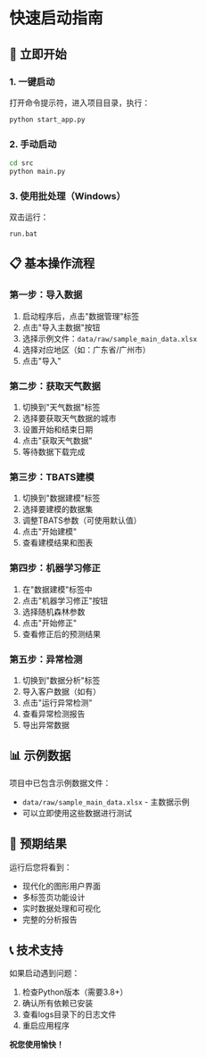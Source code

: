 # 快速启动指南

## 🚀 立即开始

### 1. 一键启动
打开命令提示符，进入项目目录，执行：
```bash
python start_app.py
```

### 2. 手动启动
```bash
cd src
python main.py
```

### 3. 使用批处理（Windows）
双击运行：
```
run.bat
```

## 📋 基本操作流程

### 第一步：导入数据
1. 启动程序后，点击"数据管理"标签
2. 点击"导入主数据"按钮
3. 选择示例文件：`data/raw/sample_main_data.xlsx`
4. 选择对应地区（如：广东省/广州市）
5. 点击"导入"

### 第二步：获取天气数据
1. 切换到"天气数据"标签
2. 选择要获取天气数据的城市
3. 设置开始和结束日期
4. 点击"获取天气数据"
5. 等待数据下载完成

### 第三步：TBATS建模
1. 切换到"数据建模"标签
2. 选择要建模的数据集
3. 调整TBATS参数（可使用默认值）
4. 点击"开始建模"
5. 查看建模结果和图表

### 第四步：机器学习修正
1. 在"数据建模"标签中
2. 点击"机器学习修正"按钮
3. 选择随机森林参数
4. 点击"开始修正"
5. 查看修正后的预测结果

### 第五步：异常检测
1. 切换到"数据分析"标签
2. 导入客户数据（如有）
3. 点击"运行异常检测"
4. 查看异常检测报告
5. 导出异常数据

## 📊 示例数据

项目中已包含示例数据文件：
- `data/raw/sample_main_data.xlsx` - 主数据示例
- 可以立即使用这些数据进行测试

## 🎯 预期结果

运行后您将看到：
- 现代化的图形用户界面
- 多标签页功能设计
- 实时数据处理和可视化
- 完整的分析报告

## 📞 技术支持

如果启动遇到问题：
1. 检查Python版本（需要3.8+）
2. 确认所有依赖已安装
3. 查看logs目录下的日志文件
4. 重启应用程序

**祝您使用愉快！**